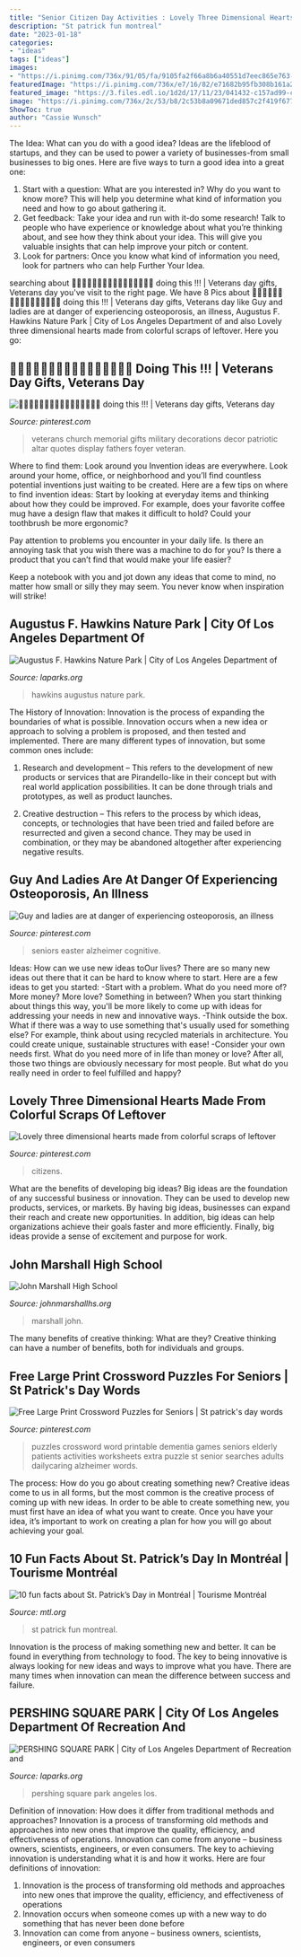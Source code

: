 ```yaml
---
title: "Senior Citizen Day Activities : Lovely Three Dimensional Hearts Made From Colorful Scraps Of Leftover"
description: "St patrick fun montreal"
date: "2023-01-18"
categories:
- "ideas"
tags: ["ideas"]
images:
- "https://i.pinimg.com/736x/91/05/fa/9105fa2f66a8b6a40551d7eec865e763--military.jpg"
featuredImage: "https://i.pinimg.com/736x/e7/16/82/e71682b95fb308b161a2880ecea68423.jpg"
featured_image: "https://3.files.edl.io/1d2d/17/11/23/041432-c157ad99-cb9e-424d-b6ff-ceb358cc9032.jpg"
image: "https://i.pinimg.com/736x/2c/53/b8/2c53b8a09671ded857c2f419f6778b07--crossword-puzzles-large-prints.jpg"
ShowToc: true
author: "Cassie Wunsch"
---
```



The Idea: What can you do with a good idea?
Ideas are the lifeblood of startups, and they can be used to power a variety of businesses-from small businesses to big ones. Here are five ways to turn a good idea into a great one:
1. Start with a question: What are you interested in? Why do you want to know more? This will help you determine what kind of information you need and how to go about gathering it.
2. Get feedback: Take your idea and run with it-do some research! Talk to people who have experience or knowledge about what you’re thinking about, and see how they think about your idea. This will give you valuable insights that can help improve your pitch or content.
3. Look for partners: Once you know what kind of information you need, look for partners who can help Further Your Idea.

	

		
searching about 🙏🏼🙏🏼🙏🏼🙏🏼🙏🏼🙏🏼🙏🏼🙏🏼 doing this !!! | Veterans day gifts, Veterans day you've visit to the right page. We have 8 Pics about 🙏🏼🙏🏼🙏🏼🙏🏼🙏🏼🙏🏼🙏🏼🙏🏼 doing this !!! | Veterans day gifts, Veterans day like Guy and ladies are at danger of experiencing osteoporosis, an illness, Augustus F. Hawkins Nature Park | City of Los Angeles Department of and also Lovely three dimensional hearts made from colorful scraps of leftover. Here you go:
		
    
## 🙏🏼🙏🏼🙏🏼🙏🏼🙏🏼🙏🏼🙏🏼🙏🏼 Doing This !!! | Veterans Day Gifts, Veterans Day

<img loading=lazy src="https://i.pinimg.com/736x/91/05/fa/9105fa2f66a8b6a40551d7eec865e763--military.jpg" onerror="this.onerror=null;this.src='https://tse2.mm.bing.net/th?id=OIP.WVkF1HqKX15QC7sLGeKQhgHaJ4&amp;pid=15.1';" alt="🙏🏼🙏🏼🙏🏼🙏🏼🙏🏼🙏🏼🙏🏼🙏🏼 doing this !!! | Veterans day gifts, Veterans day">

_Source: pinterest.com_

>veterans church memorial gifts military decorations decor patriotic altar quotes display fathers foyer veteran. 

	

Where to find them: Look around you
Invention ideas are everywhere. Look around your home, office, or neighborhood and you’ll find countless potential inventions just waiting to be created. Here are a few tips on where to find invention ideas:
Start by looking at everyday items and thinking about how they could be improved. For example, does your favorite coffee mug have a design flaw that makes it difficult to hold? Could your toothbrush be more ergonomic?

Pay attention to problems you encounter in your daily life. Is there an annoying task that you wish there was a machine to do for you? Is there a product that you can’t find that would make your life easier?

Keep a notebook with you and jot down any ideas that come to mind, no matter how small or silly they may seem. You never know when inspiration will strike!

    
## Augustus F. Hawkins Nature Park | City Of Los Angeles Department Of

<img loading=lazy src="https://www.laparks.org/sites/default/files/facility/augustus-f-hawkins-nature-park/images/augustus-hawkins-wetlands-202.jpg" onerror="this.onerror=null;this.src='https://tse3.mm.bing.net/th?id=OIP.UxXgFX6E_AfpbM8qiUebYQHaLF&amp;pid=15.1';" alt="Augustus F. Hawkins Nature Park | City of Los Angeles Department of">

_Source: laparks.org_

>hawkins augustus nature park. 

	

The History of Innovation:
Innovation is the process of expanding the boundaries of what is possible. Innovation occurs when a new idea or approach to solving a problem is proposed, and then tested and implemented. There are many different types of innovation, but some common ones include:
1. Research and development – This refers to the development of new products or services that are Pirandello-like in their concept but with real world application possibilities. It can be done through trials and prototypes, as well as product launches.

2. Creative destruction – This refers to the process by which ideas, concepts, or technologies that have been tried and failed before are resurrected and given a second chance. They may be used in combination, or they may be abandoned altogether after experiencing negative results.


    
## Guy And Ladies Are At Danger Of Experiencing Osteoporosis, An Illness

<img loading=lazy src="https://i.pinimg.com/736x/e7/16/82/e71682b95fb308b161a2880ecea68423.jpg" onerror="this.onerror=null;this.src='https://tse3.mm.bing.net/th?id=OIP.Qk03XrbwaA1pj7sd9hFLVgHaFj&amp;pid=15.1';" alt="Guy and ladies are at danger of experiencing osteoporosis, an illness">

_Source: pinterest.com_

>seniors easter alzheimer cognitive. 

	

Ideas: How can we use new ideas toOur lives?
There are so many new ideas out there that it can be hard to know where to start. Here are a few ideas to get you started: 
-Start with a problem. What do you need more of? More money? More love? Something in between? When you start thinking about things this way, you'll be more likely to come up with ideas for addressing your needs in new and innovative ways. 
-Think outside the box. What if there was a way to use something that's usually used for something else? For example, think about using recycled materials in architecture. You could create unique, sustainable structures with ease! 
-Consider your own needs first. What do you need more of in life than money or love? After all, those two things are obviously necessary for most people. But what do you really need in order to feel fulfilled and happy?

    
## Lovely Three Dimensional Hearts Made From Colorful Scraps Of Leftover

<img loading=lazy src="https://i.pinimg.com/736x/17/b7/84/17b784193317e964d985d0bb5454733f.jpg" onerror="this.onerror=null;this.src='https://tse3.mm.bing.net/th?id=OIP.jFxuretqoUwm5FMe1SLpkAHaJ3&amp;pid=15.1';" alt="Lovely three dimensional hearts made from colorful scraps of leftover">

_Source: pinterest.com_

>citizens. 

	

What are the benefits of developing big ideas?
Big ideas are the foundation of any successful business or innovation. They can be used to develop new products, services, or markets. By having big ideas, businesses can expand their reach and create new opportunities. In addition, big ideas can help organizations achieve their goals faster and more efficiently. Finally, big ideas provide a sense of excitement and purpose for work.

    
## John Marshall High School

<img loading=lazy src="https://3.files.edl.io/1d2d/17/11/23/041432-c157ad99-cb9e-424d-b6ff-ceb358cc9032.jpg" onerror="this.onerror=null;this.src='https://tse3.mm.bing.net/th?id=OIP.UN4XLMJnqHg_beULaIrpAgAAAA&amp;pid=15.1';" alt="John Marshall High School">

_Source: johnmarshallhs.org_

>marshall john. 

	

The many benefits of creative thinking: What are they?
Creative thinking can have a number of benefits, both for individuals and groups.

    
## Free Large Print Crossword Puzzles For Seniors | St Patrick&#039;s Day Words

<img loading=lazy src="https://i.pinimg.com/736x/2c/53/b8/2c53b8a09671ded857c2f419f6778b07--crossword-puzzles-large-prints.jpg" onerror="this.onerror=null;this.src='https://tse2.mm.bing.net/th?id=OIP.vmgxl63Tl2JZuZnYrhAZmQAAAA&amp;pid=15.1';" alt="Free Large Print Crossword Puzzles for Seniors | St patrick&#039;s day words">

_Source: pinterest.com_

>puzzles crossword word printable dementia games seniors elderly patients activities worksheets extra puzzle st senior searches adults dailycaring alzheimer words. 

	

The process: How do you go about creating something new?
Creative ideas come to us in all forms, but the most common is the creative process of coming up with new ideas. In order to be able to create something new, you must first have an idea of what you want to create. Once you have your idea, it’s important to work on creating a plan for how you will go about achieving your goal.

    
## 10 Fun Facts About St. Patrick’s Day In Montréal | Tourisme Montréal

<img loading=lazy src="https://www.mtl.org/sites/default/files/styles/hero/public/2019-02/37145_0.jpg?itok=noZ-e28J" onerror="this.onerror=null;this.src='https://tse3.mm.bing.net/th?id=OIP.0ambGb2HZZlg76yvfUiTcwHaDt&amp;pid=15.1';" alt="10 fun facts about St. Patrick’s Day in Montréal | Tourisme Montréal">

_Source: mtl.org_

>st patrick fun montreal. 

	

Innovation is the process of making something new and better. It can be found in everything from technology to food. The key to being innovative is always looking for new ideas and ways to improve what you have. There are many times when innovation can mean the difference between success and failure.

    
## PERSHING SQUARE PARK | City Of Los Angeles Department Of Recreation And

<img loading=lazy src="https://www.laparks.org/sites/default/files/facility/pershing-square-park/images/pershing-ice-rink-opening-3.jpg" onerror="this.onerror=null;this.src='https://tse1.mm.bing.net/th?id=OIP.5_aUggw-TkM-asPeypOJmAHaLF&amp;pid=15.1';" alt="PERSHING SQUARE PARK | City of Los Angeles Department of Recreation and">

_Source: laparks.org_

>pershing square park angeles los. 

	

Definition of innovation: How does it differ from traditional methods and approaches?
Innovation is a process of transforming old methods and approaches into new ones that improve the quality, efficiency, and effectiveness of operations. Innovation can come from anyone – business owners, scientists, engineers, or even consumers. The key to achieving innovation is understanding what it is and how it works. Here are four definitions of innovation: 
1. Innovation is the process of transforming old methods and approaches into new ones that improve the quality, efficiency, and effectiveness of operations 
2. Innovation occurs when someone comes up with a new way to do something that has never been done before 
3. Innovation can come from anyone – business owners, scientists, engineers, or even consumers 

